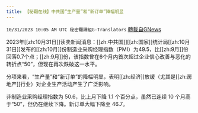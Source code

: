 ```yaml
---
title: 【秘翻在线】中共国“生产量”和“新订单”降幅明显
---
```

`10/31/2023 10:05 AM UTC 秘密翻譯組G-Translators` [轉載自GNews](https://gnews.org/articles/1903206)

2023年[[zh:10月31日]]读卖新闻消息：[[zh:中共国]][[zh:国家]]统计局[[zh:10月31日]]发布的[[zh:10月]]份制造业采购经理指数（PMI）为49.5，比[[zh:9月]]份回落0.7个点；[[zh:9月]]份，该指数曾在6个月内首次超过企业信心改善与恶化的转折点“50”，但现在再次跌破这一水平。

分项来看，“生产量”和“新订单”的降幅明显，表明[[zh:经济]]放缓（尤其是[[zh:房地产]]行业）对企业生产活动产生了广泛影响。

非制造业采购经理指数为 50.6，比上月下降 1.1 个百分点，虽然已连续 10 个月高于“50”，但仍在继续下降。新订单大幅下降至 46.7。
